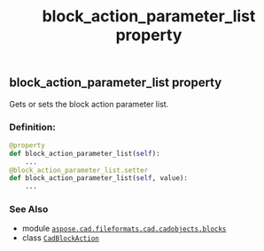﻿---
title: block_action_parameter_list property
second_title: Aspose.CAD for Python via .NET API References
description: 
type: docs
weight: 80
url: /python-net/aspose.cad.fileformats.cad.cadobjects.blocks/cadblockaction/block_action_parameter_list/
is_root: false
---

## block_action_parameter_list property


Gets or sets the block action parameter list.
### Definition:
```python
@property
def block_action_parameter_list(self):
    ...
@block_action_parameter_list.setter
def block_action_parameter_list(self, value):
    ...
```

### See Also
* module [`aspose.cad.fileformats.cad.cadobjects.blocks`](../../)
* class [`CadBlockAction`](/cad/python-net/aspose.cad.fileformats.cad.cadobjects.blocks/cadblockaction)
